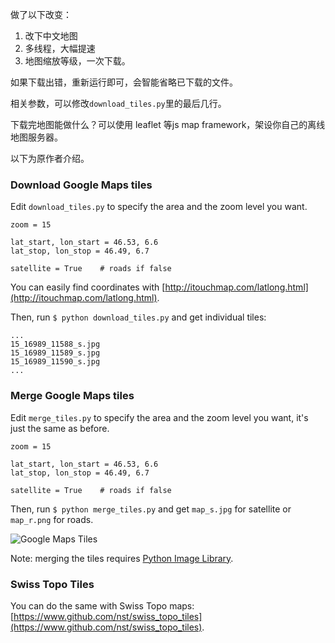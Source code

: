 
做了以下改变：

1. 改下中文地图
2. 多线程，大幅提速
3. 地图缩放等级，一次下载。

如果下载出错，重新运行即可，会智能省略已下载的文件。

相关参数，可以修改`download_tiles.py`里的最后几行。

下载完地图能做什么？可以使用 leaflet 等js map framework，架设你自己的离线地图服务器。

以下为原作者介绍。

### Download Google Maps tiles

Edit `download_tiles.py` to specify the area and the zoom level you want.

    zoom = 15

    lat_start, lon_start = 46.53, 6.6
    lat_stop, lon_stop = 46.49, 6.7

    satellite = True    # roads if false

You can easily find coordinates with [http://itouchmap.com/latlong.html](http://itouchmap.com/latlong.html).

Then, run `$ python download_tiles.py` and get individual tiles:

    ...
    15_16989_11588_s.jpg
    15_16989_11589_s.jpg
    15_16989_11590_s.jpg
    ...

### Merge Google Maps tiles

Edit `merge_tiles.py` to specify the area and the zoom level you want, it's just the same as before.

    zoom = 15

    lat_start, lon_start = 46.53, 6.6
    lat_stop, lon_stop = 46.49, 6.7

    satellite = True    # roads if false

Then, run `$ python merge_tiles.py` and get `map_s.jpg` for satellite or `map_r.png` for roads.

![Google Maps Tiles](https://raw.github.com/nst/gmap_tiles/master/gmap.png)

Note: merging the tiles requires [Python Image Library](http://www.pythonware.com/products/pil/).

### Swiss Topo Tiles

You can do the same with Swiss Topo maps: [https://www.github.com/nst/swiss_topo_tiles](https://www.github.com/nst/swiss_topo_tiles).
